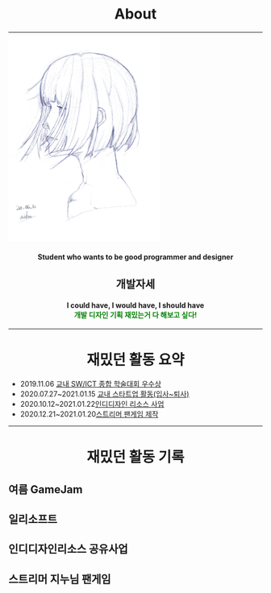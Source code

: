 <center> <h1>About</h1></center>

---
<img src="https://github.com/SniKuz/SniKuz.github.io/blob/master/assets/images/portrait_Sketch.png" height=400 width=300/>

<center> <h4>Student who wants to be good programmer and designer</h4> </center>



<center> <h2>개발자세</h2> </center>

<center> <h4>I could have, I would have, I should have<br><span style="color:green">개발 디자인 기획 재밌는거 다 해보고 싶다!</span></h4> </center>

---



<center> <h1>재밌던 활동 요약</h1></center>

+ 2019.11.06 [교내 SW/ICT 종합 학술대회 우수상](#여름-gamejam) 
+ 2020.07.27~2021.01.15 [교내 스타트업 활동(입사~퇴사)](#일리소프트)
+ 2020.10.12~2021.01.22[인디디자인 리소스 사업](#인디디자인리소스-공유사업)
+ 2020.12.21~2021.01.20[스트리머 팬게임 제작](#스트리머-지누님-팬게임)

---



<center> <h1>재밌던 활동 기록</h1></center>



## 여름 GameJam



## 일리소프트



## 인디디자인리소스 공유사업



## 스트리머 지누님 팬게임
